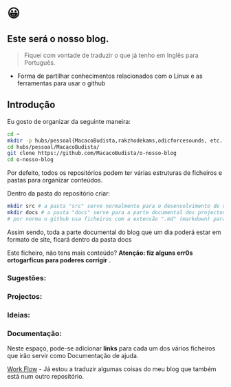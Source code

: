 # &#128512;

## Este será o nosso blog.

> Fiquei com vontade de traduzir o que já tenho em Inglês para Português.

- Forma de partilhar conhecimentos relacionados com o Linux e as ferramentas para usar o github

## Introdução

Eu gosto de organizar da seguinte maneira:

```sh
cd ~
mkdir -p hubs/pessoal{MacacoBudista,rakzhodekams,odicforcesounds, etc... }
cd hubs/pessoal/MacacoBudista/
git clone https://github.com/MacacoBudista/o-nosso-blog
cd o-nosso-blog
```

Por defeito, todos os repositórios podem ter várias estruturas de ficheiros e pastas para organizar conteúdos.

Dentro da pasta do repositório criar:

```sh
mkdir src # a pasta "src" serve normalmente para o desenvolvimento de sites e\ou software.
mkdir docs # a pasta "docs" serve para a parte documental dos projectos
# por norma o github usa ficheiros com a extensão ".md" (markdown) para poder apresentar os mesmos em formato HTML.
```

Assim sendo, toda a parte documental do blog que um dia poderá estar em formato de site, ficará dentro da pasta docs

Este ficheiro, não tens mais conteúdo? **Atenção: fiz alguns err0s ortogarficus para poderes corrigir** .

### Sugestões:

### Projectos:

### Ideias:

### Documentação:

Neste espaço, pode-se adicionar **links** para cada um dos vários ficheiros que irão servir como Documentação de ajuda.

[Work Flow](./docs/workflow.md) - Já estou a traduzir algumas coisas do meu blog que também está num outro repositório.
